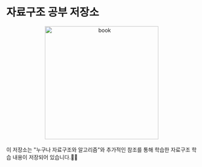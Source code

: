 # 자료구조 공부 저장소
<div align="center">
  <a href="https://ibb.co/BswH7yC"><img src="https://i.ibb.co/f0QVKkx/image.jpg" alt="book" border="0" width="300px" /></a>
</div>
<br />
이 저장소는 "누구나 자료구조와 알고리즘"와 추가적인 참조를 통해 학습한 자료구조 학습 내용이 저장되어 있습니다.✍🏻
